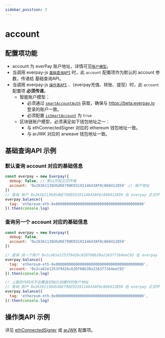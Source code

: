 ```yaml
---
sidebar_position: 3
---
```


# account

## 配置项功能

* account 为 everPay 账户地址，详情可见[`账户模型`](../../../dive/account-model.md)。
* 当调用 everpay-js [`基础查询API`](../basic-api/intro) 时，此 `account` 配置项作为默认的 account 参数，传递给 基础查询API。
* 当调用 everpay-js [`操作类API`](../operation-api/intro) 、（everpay充值、转账、提现）时，此 `account` 配置项 **必须传递**。
  * 智能账户模型：
    * 必须通过 [`smartAccountAuth`](../tool-api/smartAccountAuth.md) 获取，确保与 <https://beta.everpay.io> 登录的账户一致。
    * 必须配置 [`isSmartAccount`](./isSmartAccount.md) 为 `true`
  * 区块链账户模型，必须满足如下钱包地址之一：
    * 与 ethConnectedSigner 对应的 ethereum 钱包地址一致。
    * 与 arJWK 对应的 arweave 钱包地址一致。

## 基础查询API 示例

### 默认查询 account 对应的基础信息

```js
const everpay = new Everpay({
  debug: false, // 默认开启正式环境
  account: '0x26361130d5d6E798E9319114643AF8c868412859' // 账户地址
})
// 查询 账户 0x26361130d5d6E798E9319114643AF8c868412859 在 everpay 正式环境上的 ETH 资产余额
everpay.balance({
  tag: 'ethereum-eth-0x0000000000000000000000000000000000000000'
}).then(console.log)
```

### 查询另一个 account 对应的基础信息

```js
const everpay = new Everpay({
  debug: false,
  account: '0x26361130d5d6E798E9319114643AF8c868412859'
})

// 查询 另一个账户 0x2ca81e1253f9426c62Df68b39a22A377164eeC92 在 everpay 正式环境上的 ETH 资产余额
everpay.balance({
  tag: 'ethereum-eth-0x0000000000000000000000000000000000000000',
  account: '0x2ca81e1253f9426c62Df68b39a22A377164eeC92'
}).then(console.log)

// 上面的代码并不会覆盖初始化创建时的账户地址
// 查询 账户 0x26361130d5d6E798E9319114643AF8c868412859 在 everpay 正式环境上的 ETH 资产余额
everpay.balance({
  tag: 'ethereum-eth-0x0000000000000000000000000000000000000000',
}).then(console.log)
```

## 操作类API 示例

详见 [ethConnectedSigner](./ethConnectedSigner) 或 [arJWK](./arJWK) 配置项。
